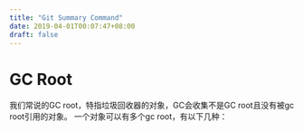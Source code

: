 ```yaml
---
title: "Git Summary Command"
date: 2019-04-01T00:07:47+08:00
draft: false
---
```


# GC Root
我们常说的GC root，特指垃圾回收器的对象，GC会收集不是GC root且没有被gc root引用的对象。
一个对象可以有多个gc root，有以下几种：